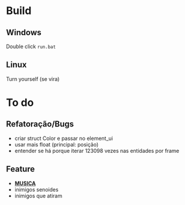 # Build

## Windows
Double click `run.bat`

## Linux
Turn yourself (se vira)

# To do

## Refatoração/Bugs

- criar struct Color e passar no element_ui
- usar mais float (principal: posição)
- entender se há porque iterar 123098 vezes nas entidades por frame

## Feature

- [**MUSICA**](https://www.youtube.com/watch?v=1rwAvUvvQzQ)
- inimigos senoides
- inimigos que atiram

